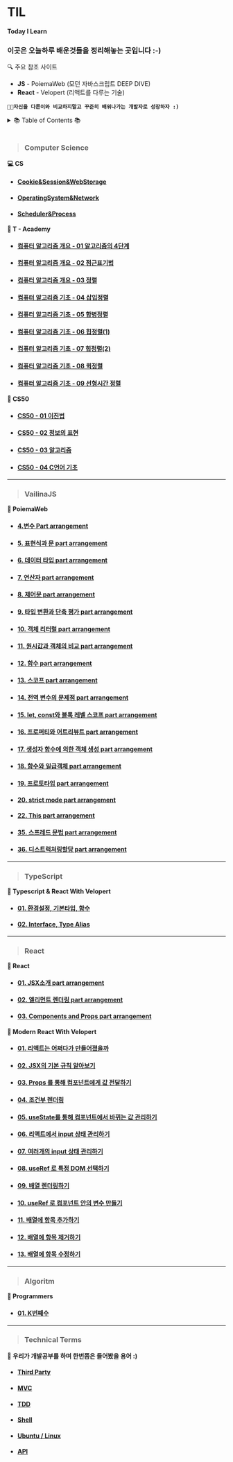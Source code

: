 # TIL

**Today I Learn**

### 이곳은 오늘하루 배운것들을 정리해놓는 곳입니다 :-)

🔍 주요 참조 사이트

- **JS** - PoiemaWeb (모던 자바스크립트 DEEP DIVE)
- **React** - Velopert (리액트를 다루는 기술)

**`👨‍💻자신을 다른이와 비교하지말고 꾸준히 배워나가는 개발자로 성장하자 :)`**

<details>
<summary>📚 Table of Contents 📚</summary>

- [💻 CS](https://github.com/dunamisyoung/TIL#computer-science)

- [🎈 Javascript](https://github.com/dunamisyoung/TIL#vailinajs)

- [📌 Typescript](https://github.com/dunamisyoung/TIL#typescript)

- [🎨 React](https://github.com/dunamisyoung/TIL#react)

- [🔬 CodingTest](https://github.com/dunamisyoung/TIL#algoritm)

- [📖 Technical Terms](https://github.com/dunamisyoung/TIL#technical-terms)

</details>

#

> ### Computer Science

**<summary>💻 CS</summary>**

- #### [ Cookie&Session&WebStorage](https://github.com/dunamisyoung/TIL/blob/master/CS/Cookie%2CStorage%2CSession.md)

- #### [ OperatingSystem&Network](https://github.com/dunamisyoung/TIL/blob/master/CS/OperatingSystem%26Network.md)

- #### [ Scheduler&Process](https://github.com/dunamisyoung/TIL/blob/master/CS/Scheduler%26Process.md)

**<summary>🧬 T - Academy</summary>**

- #### [ 컴퓨터 알고리즘 개요 - 01 알고리즘의 4단계](https://github.com/dunamisyoung/TIL/blob/master/CS/Computer%20Algorithm01.md)

- #### [ 컴퓨터 알고리즘 개요 - 02 점근표기법](https://github.com/dunamisyoung/TIL/blob/master/CS/Computer%20Algorithm02.md)

- #### [ 컴퓨터 알고리즘 개요 - 03 정렬](https://github.com/dunamisyoung/TIL/blob/master/CS/Computer%20Algorithm03.md)

- #### [ 컴퓨터 알고리즘 기초 - 04 삽입정렬](https://github.com/dunamisyoung/TIL/blob/master/CS/Computer%20Algorithm04.md)

- #### [ 컴퓨터 알고리즘 기초 - 05 합병정렬](https://github.com/dunamisyoung/TIL/blob/master/CS/Computer%20Algorithm05.md)

- #### [ 컴퓨터 알고리즘 기초 - 06 힙정렬(1)](https://github.com/dunamisyoung/TIL/blob/master/CS/Computer%20Algorithm06.md)

- #### [ 컴퓨터 알고리즘 기초 - 07 힙정렬(2)](https://github.com/dunamisyoung/TIL/blob/master/CS/Computer%20Algorithm07.md)

- #### [ 컴퓨터 알고리즘 기초 - 08 퀵정렬](https://github.com/dunamisyoung/TIL/blob/master/CS/Computer%20Algorithm08.md)

- #### [ 컴퓨터 알고리즘 기초 - 09 선형시간 정렬](https://github.com/dunamisyoung/TIL/blob/master/CS/Computer%20Algorithm09.md)

**<summary>🎫 CS50</summary>**

- #### [ CS50 - 01 이진법](https://github.com/dunamisyoung/TIL/blob/master/CS/Computer%20Science01.md)

- #### [ CS50 - 02 정보의 표현](https://github.com/dunamisyoung/TIL/blob/master/CS/Computer%20Science02.md)

- #### [CS50 - 03 알고리즘](https://github.com/dunamisyoung/TIL/blob/master/CS/Computer%20Science03.md)

- #### [ CS50 - 04 C언어 기초](https://github.com/dunamisyoung/TIL/blob/master/CS/Computer%20Science04.md)

---

> ### VailinaJS

**<summary>🎈 PoiemaWeb</summary>**

- #### [4.변수 Part arrangement](https://github.com/dunamisyoung/TIL/blob/master/ValinaJs/chapter04.md)

- #### [5. 표현식과 문 part arrangement](https://github.com/dunamisyoung/TIL/blob/master/ValinaJs/chapter05.md)

- #### [6. 데이터 타입 part arrangement](https://github.com/dunamisyoung/TIL/blob/master/ValinaJs/chapter06.md)

- #### [7. 연산자 part arrangement](https://github.com/dunamisyoung/TIL/blob/master/ValinaJs/chapter07.md)

- #### [8. 제어문 part arrangement](https://github.com/dunamisyoung/TIL/blob/master/ValinaJs/chapter08.md)

- #### [9. 타입 변환과 단축 평가 part arrangement](https://github.com/dunamisyoung/TIL/blob/master/ValinaJs/chapter09.md)

- #### [10. 객체 리터럴 part arrangement](https://github.com/dunamisyoung/TIL/blob/master/ValinaJs/chapter10.md)

- #### [11. 원시값과 객체의 비교 part arrangement](https://github.com/dunamisyoung/TIL/blob/master/ValinaJs/chapter11.md)

- #### [12. 함수 part arrangement](https://github.com/dunamisyoung/TIL/blob/master/ValinaJs/chapter12.md)

- #### [13. 스코프 part arrangement](https://github.com/dunamisyoung/TIL/blob/master/ValinaJs/chapter13.md)

- #### [14. 전역 변수의 문제점 part arrangement](https://github.com/dunamisyoung/TIL/blob/master/ValinaJs/chapter14.md)

- #### [15. let, const와 블록 레벨 스코프 part arrangement](https://github.com/dunamisyoung/TIL/blob/master/ValinaJs/chapter15.md)

- #### [16. 프로퍼티와 어트리뷰트 part arrangement](https://github.com/dunamisyoung/TIL/blob/master/ValinaJs/chapter16.md)

- #### [17. 생성자 함수에 의한 객체 생성 part arrangement](https://github.com/dunamisyoung/TIL/blob/master/ValinaJs/chapter17.md)

- #### [18. 함수와 일급객체 part arrangement](https://github.com/dunamisyoung/TIL/blob/master/ValinaJs/chapter18.md)

- #### [19. 프로토타입 part arrangement](https://github.com/dunamisyoung/TIL/blob/master/ValinaJs/chapter19.md)

- #### [20. strict mode part arrangement](https://github.com/dunamisyoung/TIL/blob/master/ValinaJs/chapter20.md)

- #### [22. This part arrangement](https://github.com/dunamisyoung/TIL/blob/master/ValinaJs/chapter22.md)

- #### [35. 스프레드 문법 part arrangement](https://github.com/dunamisyoung/TIL/blob/master/ValinaJs/chapter35.md)

- #### [36. 디스트럭처링할당 part arrangement](https://github.com/dunamisyoung/TIL/blob/master/ValinaJs/chapter36.md)

---

> ### TypeScript

**<summary>📌 Typescript & React With Velopert</summary>**

- #### [01. 환경설정, 기본타입, 함수](https://github.com/dunamisyoung/TIL/blob/master/Typescript/Modern%20Typescript&React/TypescriptWithVelopert01.md)

- #### [02. Interface, Type Alias](https://github.com/dunamisyoung/TIL/blob/master/Typescript/Modern%20Typescript&React/TypescriptWithVelopert02.md)

---

> ### React

**<summary>🎨 React</summary>**

- #### [01. JSX소개 part arrangement](https://github.com/dunamisyoung/TIL/blob/master/React/Ref/part01.md)

- #### [02. 엘리먼트 렌더링 part arrangement](https://github.com/dunamisyoung/TIL/blob/master/React/Ref/part02.md)

- #### [03. Components and Props part arrangement](https://github.com/dunamisyoung/TIL/blob/master/React/Ref/part03.md)

**<summary>🎠 Modern React With Velopert</summary>**

- #### [01. 리액트는 어쩌다가 만들어졌을까](https://github.com/dunamisyoung/TIL/blob/master/React/Modern%20React%20With%20Velopert/Modern%20React%20With%20Velopert01.md)

- #### [02. JSX의 기본 규칙 알아보기](https://github.com/dunamisyoung/TIL/blob/master/React/Modern%20React%20With%20Velopert/Modern%20React%20With%20Velopert02.md)

- #### [03. Props 를 통해 컴포넌트에게 값 전달하기](https://github.com/dunamisyoung/TIL/blob/master/React/Modern%20React%20With%20Velopert/Modern%20React%20With%20Velopert03.md)

- #### [04. 조건부 렌더링](https://github.com/dunamisyoung/TIL/blob/master/React/Modern%20React%20With%20Velopert/Modern%20React%20With%20Velopert04.md)

- #### [05. useState를 통해 컴포넌트에서 바뀌는 값 관리하기](https://github.com/dunamisyoung/TIL/blob/master/React/Modern%20React%20With%20Velopert/Modern%20React%20With%20Velopert05.md)

- #### [06. 리액트에서 input 상태 관리하기](https://github.com/dunamisyoung/TIL/blob/master/React/Modern%20React%20With%20Velopert/Modern%20React%20With%20Velopert06.md)

- #### [07. 여러개의 input 상태 관리하기](https://github.com/dunamisyoung/TIL/blob/master/React/Modern%20React%20With%20Velopert/Modern%20React%20With%20Velopert07.md)

- #### [08. useRef 로 특정 DOM 선택하기](https://github.com/dunamisyoung/TIL/blob/master/React/Modern%20React%20With%20Velopert/Modern%20React%20With%20Velopert08.md)

- #### [09. 배열 렌더링하기](https://github.com/dunamisyoung/TIL/blob/master/React/Modern%20React%20With%20Velopert/Modern%20React%20With%20Velopert09.md)

- #### [10. useRef 로 컴포넌트 안의 변수 만들기](https://github.com/dunamisyoung/TIL/blob/master/React/Modern%20React%20With%20Velopert/Modern%20React%20With%20Velopert10.md)

- #### [11. 배열에 항목 추가하기](https://github.com/dunamisyoung/TIL/blob/master/React/Modern%20React%20With%20Velopert/Modern%20React%20With%20Velopert11.md)

- #### [12. 배열에 항목 제거하기](https://github.com/dunamisyoung/TIL/blob/master/React/Modern%20React%20With%20Velopert/Modern%20React%20With%20Velopert12.md)

- #### [13. 배열에 항목 수정하기](https://github.com/dunamisyoung/TIL/blob/master/React/Modern%20React%20With%20Velopert/Modern%20React%20With%20Velopert13.md)

---

> ### Algoritm

**<summary>🔬 Programmers</summary>**

- #### [01. K번째수](https://github.com/dunamisyoung/TIL/blob/master/Algorithm/playground08.md)

---

> ### Technical Terms

**<summary>📖 우리가 개발공부를 하며 한번쯤은 들어봤을 용어 :)</summary>**

- #### [ Third Party ](https://github.com/dunamisyoung/TIL/blob/master/Technical%20Terms/ThirdParty.md)

- #### [ MVC ](https://github.com/dunamisyoung/TIL/blob/master/Technical%20Terms/MVC.md)

- #### [ TDD ](https://github.com/dunamisyoung/TIL/blob/master/Technical%20Terms/TDD.md)

- #### [ Shell ](https://github.com/dunamisyoung/TIL/blob/master/Technical%20Terms/shell.md)

- #### [ Ubuntu / Linux ](https://github.com/dunamisyoung/TIL/blob/master/Technical%20Terms/Ubuntu,Linux.md)

- #### [ API ](https://github.com/dunamisyoung/TIL/blob/master/Technical%20Terms/API.md)
